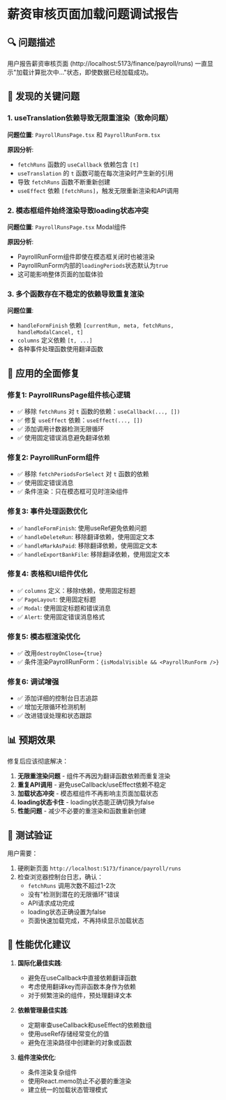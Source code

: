 # 薪资审核页面加载问题调试报告

## 🔍 问题描述
用户报告薪资审核页面 (http://localhost:5173/finance/payroll/runs) 一直显示"加载计算批次中..."状态，即使数据已经加载成功。

## 🚨 发现的关键问题

### 1. **useTranslation依赖导致无限重渲染（致命问题）**
**问题位置**: `PayrollRunsPage.tsx` 和 `PayrollRunForm.tsx`

**原因分析**:
- `fetchRuns` 函数的 `useCallback` 依赖包含 `[t]`
- `useTranslation` 的 `t` 函数可能在每次渲染时产生新的引用
- 导致 `fetchRuns` 函数不断重新创建
- `useEffect` 依赖 `[fetchRuns]`，触发无限重新渲染和API调用

### 2. **模态框组件始终渲染导致loading状态冲突**
**问题位置**: `PayrollRunsPage.tsx` Modal组件

**原因分析**:
- PayrollRunForm组件即使在模态框关闭时也被渲染
- PayrollRunForm内部的`loadingPeriods`状态默认为`true`
- 这可能影响整体页面的加载体验

### 3. **多个函数存在不稳定的依赖导致重复渲染**
**问题位置**: 
- `handleFormFinish` 依赖 `[currentRun, meta, fetchRuns, handleModalCancel, t]`
- `columns` 定义依赖 `[t, ...]`
- 各种事件处理函数使用翻译函数

## 🔧 应用的全面修复

### 修复1: PayrollRunsPage组件核心逻辑
- ✅ 移除 `fetchRuns` 对 `t` 函数的依赖：`useCallback(..., [])`
- ✅ 修复 `useEffect` 依赖：`useEffect(..., [])`
- ✅ 添加调用计数器检测无限循环
- ✅ 使用固定错误消息避免翻译依赖

### 修复2: PayrollRunForm组件  
- ✅ 移除 `fetchPeriodsForSelect` 对 `t` 函数的依赖
- ✅ 使用固定错误消息
- ✅ 条件渲染：只在模态框可见时渲染组件

### 修复3: 事件处理函数优化
- ✅ `handleFormFinish`: 使用useRef避免依赖问题
- ✅ `handleDeleteRun`: 移除翻译依赖，使用固定文本
- ✅ `handleMarkAsPaid`: 移除翻译依赖，使用固定文本  
- ✅ `handleExportBankFile`: 移除翻译依赖，使用固定文本

### 修复4: 表格和UI组件优化
- ✅ `columns` 定义：移除t依赖，使用固定标题
- ✅ `PageLayout`: 使用固定标题
- ✅ `Modal`: 使用固定标题和错误消息
- ✅ `Alert`: 使用固定错误消息格式

### 修复5: 模态框渲染优化
- ✅ 改用`destroyOnClose={true}`
- ✅ 条件渲染PayrollRunForm：`{isModalVisible && <PayrollRunForm />}`

### 修复6: 调试增强
- ✅ 添加详细的控制台日志追踪
- ✅ 增加无限循环检测机制
- ✅ 改进错误处理和状态跟踪

## 📊 预期效果

修复后应该彻底解决：
1. **无限重渲染问题** - 组件不再因为翻译函数依赖而重复渲染
2. **重复API调用** - 避免useCallback/useEffect依赖不稳定
3. **加载状态冲突** - 模态框组件不再影响主页面加载状态
4. **loading状态卡住** - loading状态能正确切换为false
5. **性能问题** - 减少不必要的重渲染和函数重新创建

## 🧪 测试验证

用户需要：
1. 硬刷新页面 `http://localhost:5173/finance/payroll/runs`  
2. 检查浏览器控制台日志，确认：
   - `fetchRuns` 调用次数不超过1-2次
   - 没有"检测到潜在的无限循环"错误
   - API请求成功完成
   - loading状态正确设置为false
   - 页面快速加载完成，不再持续显示加载状态

## 📝 性能优化建议

1. **国际化最佳实践**: 
   - 避免在useCallback中直接依赖翻译函数
   - 考虑使用翻译key而非函数本身作为依赖
   - 对于频繁渲染的组件，预处理翻译文本

2. **依赖管理最佳实践**: 
   - 定期审查useCallback和useEffect的依赖数组
   - 使用useRef存储经常变化的值
   - 避免在渲染路径中创建新的对象或函数

3. **组件渲染优化**:
   - 条件渲染复杂组件
   - 使用React.memo防止不必要的重渲染
   - 建立统一的加载状态管理模式 